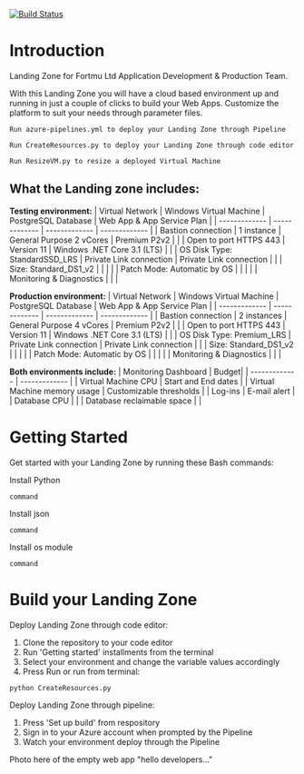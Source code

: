 [![Build Status](https://dev.azure.com/AcademyAzure2022/Fortmu%20Ltd%20-%20Group%203/_apis/build/status/FortmuDemo?branchName=master)](https://dev.azure.com/AcademyAzure2022/Fortmu%20Ltd%20-%20Group%203/_build/latest?definitionId=142&branchName=master)

# Introduction 
Landing Zone for Fortmu Ltd Application Development & Production Team.

With this Landing Zone you will have a cloud based environment up and running in just a couple of clicks to build your Web Apps. Customize the platform to suit your needs through parameter files.
```
Run azure-pipelines.yml to deploy your Landing Zone through Pipeline

Run CreateResources.py to deploy your Landing Zone through code editor

Run ResizeVM.py to resize a deployed Virtual Machine 
```


## What the Landing zone includes:
**Testing environment:**
| Virtual Network | Windows Virtual Machine | PostgreSQL Database  | Web App & App Service Plan |
| ------------- | ------------- | ------------- | ------------- |
| Bastion connection  | 1 instance  | General Purpose 2 vCores  | Premium P2v2 |
|  | Open to port HTTPS 443 | Version 11  | Windows .NET Core 3.1 (LTS) |
|  | OS Disk Type: StandardSSD_LRS | Private Link connection   | Private Link connection |
|  | Size: Standard_DS1_v2  |  |  |
|  | Patch Mode: Automatic by OS |  |  |
|  | Monitoring & Diagnostics |  |  |

**Production environment:**
| Virtual Network | Windows Virtual Machine | PostgreSQL Database  | Web App & App Service Plan |
| ------------- | ------------- | ------------- | ------------- |
| Bastion connection  | 2 instances  | General Purpose 4 vCores  | Premium P2v2 |
|  | Open to port HTTPS 443 | Version 11  | Windows .NET Core 3.1 (LTS) |
|  | OS Disk Type: Premium_LRS | Private Link connection   | Private Link connection |
|  | Size: Standard_DS1_v2  |  |  |
|  | Patch Mode: Automatic by OS |  |  |
|  | Monitoring & Diagnostics |  |  |

**Both environments include:**
| Monitoring Dashboard | Budget|
| ------------- | ------------- |
| Virtual Machine CPU  | Start and End dates  |
| Virtual Machine memory usage  | Customizable thresholds  |
| Log-ins  | E-mail alert  |
| Database CPU  |   |
| Database reclaimable space |  |

# Getting Started
Get started with your Landing Zone by running these Bash commands:
	
Install Python
```
command
```
Install json
```
command
```
Install os module
```
command
```

# Build your Landing Zone
Deploy Landing Zone through code editor:
1.	Clone the repository to your code editor
2.	Run 'Getting started' installments from the terminal
3.	Select your environment and change the variable values accordingly
4.	Press Run or run from terminal:
```
python CreateResources.py
```

Deploy Landing Zone through pipeline:
1.	Press 'Set up build' from respository
2.	Sign in to your Azure account when prompted by the Pipeline
3.	Watch your environment deploy through the Pipeline

Photo here of the empty web app "hello developers..."

